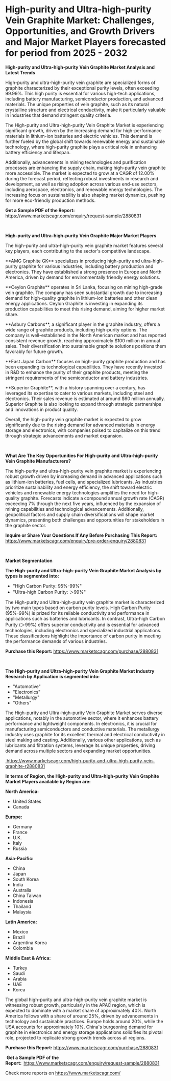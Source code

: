 <p><h1>High-purity and Ultra-high-purity Vein Graphite Market: Challenges, Opportunities, and Growth Drivers and Major Market Players forecasted for period from 2025 - 2032</h1></p><p><strong>High-purity and Ultra-high-purity Vein Graphite Market Analysis and Latest Trends</strong></p>
<p><p>High-purity and ultra-high-purity vein graphite are specialized forms of graphite characterized by their exceptional purity levels, often exceeding 99.99%. This high purity is essential for various high-tech applications, including battery manufacturing, semiconductor production, and advanced materials. The unique properties of vein graphite, such as its natural crystalline structure and electrical conductivity, make it particularly valuable in industries that demand stringent quality criteria.</p><p>The High-purity and Ultra-high-purity Vein Graphite Market is experiencing significant growth, driven by the increasing demand for high-performance materials in lithium-ion batteries and electric vehicles. This demand is further fueled by the global shift towards renewable energy and sustainable technology, where high-purity graphite plays a critical role in enhancing battery efficiency and lifespan. </p><p>Additionally, advancements in mining technologies and purification processes are enhancing the supply chain, making high-purity vein graphite more accessible. The market is expected to grow at a CAGR of 12.00% during the forecast period, reflecting robust investments in research and development, as well as rising adoption across various end-use sectors, including aerospace, electronics, and renewable energy technologies. The increasing focus on sustainability is also shaping market dynamics, pushing for more eco-friendly production methods.</p></p>
<p><strong>Get a Sample PDF of the Report:&nbsp;</strong> <a href="https://www.marketscagr.com/enquiry/request-sample/2880831?utm_campaign=2041&utm_medium=2&utm_source=Github&utm_content=ia&utm_term=12032025&utm_id=high-purity-and-ultra-high-purity-vein-graphite">https://www.marketscagr.com/enquiry/request-sample/2880831</a></p>
<p>&nbsp;</p>
<p><strong>High-purity and Ultra-high-purity Vein Graphite Major Market Players</strong></p>
<p><p>The high-purity and ultra-high-purity vein graphite market features several key players, each contributing to the sector's competitive landscape. </p><p>**AMG Graphite GK** specializes in producing high-purity and ultra-high-purity graphite for various industries, including battery production and electronics. They have established a strong presence in Europe and North America, driven by demand for environmentally friendly energy solutions. </p><p>**Ceylon Graphite** operates in Sri Lanka, focusing on mining high-grade vein graphite. The company has seen substantial growth due to increasing demand for high-quality graphite in lithium-ion batteries and other clean energy applications. Ceylon Graphite is investing in expanding its production capabilities to meet this rising demand, aiming for higher market share.</p><p>**Asbury Carbons**, a significant player in the graphite industry, offers a wide range of graphite products, including high-purity options. The company is well-established in the North American market and has reported consistent revenue growth, reaching approximately $100 million in annual sales. Their diversification into sustainable graphite solutions positions them favorably for future growth.</p><p>**East Japan Carbon** focuses on high-purity graphite production and has been expanding its technological capabilities. They have recently invested in R&D to enhance the purity of their graphite products, meeting the stringent requirements of the semiconductor and battery industries.</p><p>**Superior Graphite**, with a history spanning over a century, has leveraged its expertise to cater to various markets, including steel and electronics. Their sales revenue is estimated at around $60 million annually. Superior Graphite is also looking to expand through strategic partnerships and innovations in product quality.</p><p>Overall, the high-purity vein graphite market is expected to grow significantly due to the rising demand for advanced materials in energy storage and electronics, with companies poised to capitalize on this trend through strategic advancements and market expansion.</p></p>
<p>&nbsp;</p>
<p><strong>What Are The Key Opportunities For High-purity and Ultra-high-purity Vein Graphite Manufacturers?</strong></p>
<p><p>The high-purity and ultra-high-purity vein graphite market is experiencing robust growth driven by increasing demand in advanced applications such as lithium-ion batteries, fuel cells, and specialized lubricants. As industries prioritize sustainability and energy efficiency, the shift toward electric vehicles and renewable energy technologies amplifies the need for high-quality graphite. Forecasts indicate a compound annual growth rate (CAGR) exceeding 7% through the next five years, influenced by the expansion of mining capabilities and technological advancements. Additionally, geopolitical factors and supply chain diversifications will shape market dynamics, presenting both challenges and opportunities for stakeholders in the graphite sector.</p></p>
<p><strong>Inquire or Share Your Questions If Any Before Purchasing This Report:</strong> <a href="https://www.marketscagr.com/enquiry/pre-order-enquiry/2880831?utm_campaign=2041&utm_medium=2&utm_source=Github&utm_content=ia&utm_term=12032025&utm_id=high-purity-and-ultra-high-purity-vein-graphite">https://www.marketscagr.com/enquiry/pre-order-enquiry/2880831</a></p>
<p>&nbsp;</p>
<p><strong>Market Segmentation</strong></p>
<p><strong>The High-purity and Ultra-high-purity Vein Graphite Market Analysis by types is segmented into:</strong></p>
<p><ul><li>"High Carbon Purity: 95%-99%"</li><li>"Ultra-high Carbon Purity: ＞99%"</li></ul></p>
<p><p>The High-purity and Ultra-high-purity vein graphite market is characterized by two main types based on carbon purity levels. High Carbon Purity (95%-99%) is prized for its reliable conductivity and performance in applications such as batteries and lubricants. In contrast, Ultra-high Carbon Purity (＞99%) offers superior conductivity and is essential for advanced technologies, including electronics and specialized industrial applications. These classifications highlight the importance of carbon purity in meeting the performance demands of various industries.</p></p>
<p><strong>Purchase this Report:&nbsp;</strong><a href="https://www.marketscagr.com/purchase/2880831?utm_campaign=2041&utm_medium=2&utm_source=Github&utm_content=ia&utm_term=12032025&utm_id=high-purity-and-ultra-high-purity-vein-graphite">https://www.marketscagr.com/purchase/2880831</a></p>
<p>&nbsp;</p>
<p><strong>The High-purity and Ultra-high-purity Vein Graphite Market Industry Research by Application is segmented into:</strong></p>
<p><ul><li>"Automotive"</li><li>"Electronics"</li><li>"Metallurgy"</li><li>"Others"</li></ul></p>
<p><p>The High-purity and Ultra-high-purity Vein Graphite Market serves diverse applications, notably in the automotive sector, where it enhances battery performance and lightweight components. In electronics, it is crucial for manufacturing semiconductors and conductive materials. The metallurgy industry uses graphite for its excellent thermal and electrical conductivity in steel making and casting. Additionally, various other applications, such as lubricants and filtration systems, leverage its unique properties, driving demand across multiple sectors and expanding market opportunities.</p></p>
<p><a href="https://www.marketscagr.com/high-purity-and-ultra-high-purity-vein-graphite-r2880831?utm_campaign=2041&utm_medium=2&utm_source=Github&utm_content=ia&utm_term=12032025&utm_id=high-purity-and-ultra-high-purity-vein-graphite">&nbsp;https://www.marketscagr.com/high-purity-and-ultra-high-purity-vein-graphite-r2880831</a></p>
<p><strong>In terms of Region, the High-purity and Ultra-high-purity Vein Graphite Market Players available by Region are:</strong></p>
<p>
    <p> <strong> North America: </strong>
        <ul>
            <li>United States</li>
            <li>Canada</li>
        </ul>
        </p> 
    <p> <strong> Europe: </strong>
        <ul>
            <li>Germany</li>
            <li>France</li>
            <li>U.K.</li>
            <li>Italy</li>
            <li>Russia</li>
        </ul>
        </p> 
    <p> <strong> Asia-Pacific: </strong>
        <ul>
            <li>China</li>
            <li>Japan</li>
            <li>South Korea</li>
            <li>India</li>
            <li>Australia</li>
            <li>China Taiwan</li>
            <li>Indonesia</li>
            <li>Thailand</li>
            <li>Malaysia</li>
        </ul>
        </p> 
    <p> <strong> Latin America: </strong>
        <ul>
            <li>Mexico</li>
            <li>Brazil</li>
            <li>Argentina Korea</li>
            <li>Colombia</li>
        </ul>
        </p> 
    <p> <strong> Middle East & Africa: </strong>
        <ul>
            <li>Turkey</li>
            <li>Saudi</li>
            <li>Arabia</li>
            <li>UAE</li>
            <li>Korea</li>
        </ul>
    </p>
    </p>
<p><p>The global high-purity and ultra-high-purity vein graphite market is witnessing robust growth, particularly in the APAC region, which is expected to dominate with a market share of approximately 40%. North America follows with a share of around 25%, driven by advancements in technology and sustainable practices. Europe holds around 20%, while the USA accounts for approximately 10%. China's burgeoning demand for graphite in electronics and energy storage applications solidifies its pivotal role, projected to replicate strong growth trends across all regions.</p></p>
<p><strong>Purchase this Report: </strong><a href="https://www.marketscagr.com/purchase/2880831?utm_campaign=2041&utm_medium=2&utm_source=Github&utm_content=ia&utm_term=12032025&utm_id=high-purity-and-ultra-high-purity-vein-graphite">https://www.marketscagr.com/purchase/2880831</a></p>
<p>&nbsp;<strong>Get a Sample PDF of the Report:&nbsp;&nbsp;</strong><a href="https://www.marketscagr.com/enquiry/request-sample/2880831?utm_campaign=2041&utm_medium=2&utm_source=Github&utm_content=ia&utm_term=12032025&utm_id=high-purity-and-ultra-high-purity-vein-graphite">https://www.marketscagr.com/enquiry/request-sample/2880831</a></p>
<p><strong></strong></p>
<p>Check more reports on <a href="https://www.marketscagr.com/?utm_campaign=2041&utm_medium=2&utm_source=Github&utm_content=ia&utm_term=12032025&utm_id=high-purity-and-ultra-high-purity-vein-graphite">https://www.marketscagr.com/</a></p>